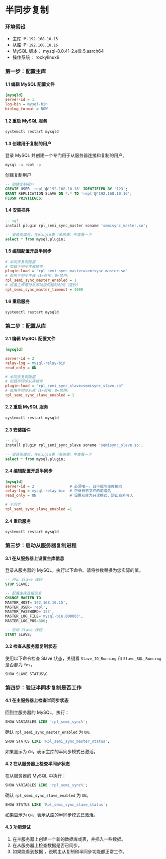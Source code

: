 # 半同步复制

### 环境假设

- 主库 IP: `192.168.10.15`
- 从库  IP: `192.168.10.16`
- MySQL 版本： mysql-8.0.41-2.el9_5.aarch64
- 操作系统： rockylinux9



### 第一步：配置主库

#### 1.1 编辑 MySQL 配置文件

```ini
[mysqld]
server-id = 1
log-bin = mysql-bin
binlog_format = ROW   
```

#### 1.2 重启 MySQL 服务

```bash
systemctl restart mysqld
```

#### 1.3 创建用于复制的用户

登录 MySQL 并创建一个专门用于从服务器连接和复制的用户。

```bash
mysql -u root -p
```

创建复制用户

```sql
-- 创建复制用户
CREATE USER 'repl'@'192.168.10.16' IDENTIFIED BY '123';
GRANT REPLICATION SLAVE ON *.* TO 'repl'@'192.168.10.16';
FLUSH PRIVILEGES;
```

#### 1.4 安装插件

~~~sql
-- sql
install plugin rpl_semi_sync_master soname 'semisync_master.so';

-- 安装完成后，在plugin表（系统表）中查看一下
select * from mysql.plugin;
~~~

#### 1.5 编辑配置开启半同步

~~~ini
# 半同步复制配置
# 加载半同步主库插件
plugin-load = "rpl_semi_sync_master=semisync_master.so"
# 启用半同步主库（1=启用，0=禁用）
rpl_semi_sync_master_enabled = 1
# 设置主库等待从库响应的超时时间（毫秒）
rpl_semi_sync_master_timeout = 1000
~~~

#### 1.6 重启服务

~~~bash
systemctl restart mysqld
~~~





### 第二步：配置从库

#### 2.1 编辑 MySQL 配置文件

```ini
[mysqld]

server-id = 2
relay-log = mysql-relay-bin
read_only = ON 

# 半同步复制配置
# 加载半同步从库插件
plugin-load = "rpl_semi_sync_slave=semisync_slave.so"
# 启用半同步从库（1=启用，0=禁用）
rpl_semi_sync_slave_enabled = 1
```

#### 2.2 重启 MySQL 服务

```bash
systemctl restart mysqld
```

#### 2.3 安装插件

```sql
-- slq
install plugin rpl_semi_sync_slave soname 'semisync_slave.so';
 
-- 安装完成后，在plugin表（系统表）中查看一下
select * from mysql.plugin;
```

#### 2.4 编辑配置开启半同步

~~~ini
[mysqld]
server-id = 2                # 必须唯一，且不能与主库相同
relay-log = mysql-relay-bin  # 中继日志文件的前缀名
read_only = ON               # 设置从库为只读模式，防止意外写入

# 半同步
rpl_semi_sync_slave_enabled =1
~~~

#### 2.4 重启服务

~~~bash
systemctl restart mysqld
~~~



### 第三步：启动从服务器复制进程

#### 3.1 在从服务器上设置主库信息

登录从服务器的 MySQL，执行以下命令。请将参数替换为您实际的值。

```sql
-- 停止 Slave 线程
STOP SLAVE;

-- 配置主库连接信息
CHANGE MASTER TO
MASTER_HOST='192.168.10.15',      
MASTER_USER='repl',             
MASTER_PASSWORD='123',
MASTER_LOG_FILE='mysql-bin.000003', 
MASTER_LOG_POS=880;     

-- 启动 Slave 线程
START SLAVE;
```

#### 3.2 检查从服务器复制状态

使用以下命令检查 Slave 状态，关键看 `Slave_IO_Running` 和 `Slave_SQL_Running` 是否都为 `Yes`。

```sql
SHOW SLAVE STATUS\G
```



### 第四步：验证半同步复制是否工作

#### 4.1 在主服务器上检查半同步状态

回到主服务器的 MySQL，执行：

```sql
SHOW VARIABLES LIKE 'rpl_semi_sync%';
```

确认 `rpl_semi_sync_master_enabled` 为 `ON`。

```sql
SHOW STATUS LIKE 'Rpl_semi_sync_master_status';
```

如果显示为 `ON`，表示主库的半同步模式已激活。

#### 4.2 在从服务器上检查半同步状态

在从服务器的 MySQL 中执行：

```sql
SHOW VARIABLES LIKE 'rpl_semi_sync%';
```

确认 `rpl_semi_sync_slave_enabled` 为 `ON`。

```sql
SHOW STATUS LIKE 'Rpl_semi_sync_slave_status';
```

如果显示为 `ON`，表示从库的半同步模式已激活。



#### 4.3 功能测试

1. 在主服务器上创建一个新的数据库或表，并插入一些数据。
2. 在从服务器上检查数据是否已同步。
3. 如果能看到数据 ，说明主从复制和半同步功能都正常工作。

